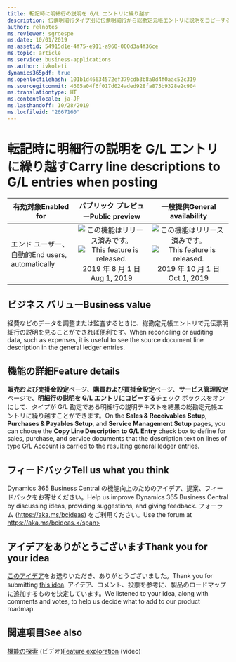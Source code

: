 ```yaml
---
title: 転記時に明細行の説明を G/L エントリに繰り越す
description: 伝票明細行タイプ別に伝票明細行から総勘定元帳エントリに説明をコピーすることができます。
author: relnotes
ms.reviewer: sgroespe
ms.date: 10/01/2019
ms.assetid: 54915d1e-4f75-e911-a960-000d3a4f36ce
ms.topic: article
ms.service: business-applications
ms.author: ivkoleti
dynamics365pdf: true
ms.openlocfilehash: 101b1d46634572ef379cdb3b8a0d4f0aac52c319
ms.sourcegitcommit: 4605a04f6f017d024aded928fa875b9328e2c904
ms.translationtype: HT
ms.contentlocale: ja-JP
ms.lasthandoff: 10/28/2019
ms.locfileid: "2667160"
---
```

# <a name="carry-line-descriptions-to-gl-entries-when-posting"></a><span data-ttu-id="e6e57-103">転記時に明細行の説明を G/L エントリに繰り越す</span><span class="sxs-lookup"><span data-stu-id="e6e57-103">Carry line descriptions to G/L entries when posting</span></span>


| <span data-ttu-id="e6e57-104">有効対象</span><span class="sxs-lookup"><span data-stu-id="e6e57-104">Enabled for</span></span>    |  <span data-ttu-id="e6e57-105">パブリック プレビュー</span><span class="sxs-lookup"><span data-stu-id="e6e57-105">Public preview</span></span> | <span data-ttu-id="e6e57-106">一般提供</span><span class="sxs-lookup"><span data-stu-id="e6e57-106">General availability</span></span> | 
| ---------- | :----------: |:----------: |
|<span data-ttu-id="e6e57-107">エンド ユーザー、自動的</span><span class="sxs-lookup"><span data-stu-id="e6e57-107">End users, automatically</span></span>|<span data-ttu-id="e6e57-108">![この機能はリリース済みです。](/dynamics365-release-plan/media/green-checkmark.png "この機能はリリース済みです。")</span><span class="sxs-lookup"><span data-stu-id="e6e57-108">![This feature is released.](/dynamics365-release-plan/media/green-checkmark.png "This feature is released.")</span></span> <span data-ttu-id="e6e57-109">2019 年 8 月 1 日</span><span class="sxs-lookup"><span data-stu-id="e6e57-109">Aug 1, 2019</span></span>| <span data-ttu-id="e6e57-110">![この機能はリリース済みです。](/dynamics365-release-plan/media/green-checkmark.png "この機能はリリース済みです。")</span><span class="sxs-lookup"><span data-stu-id="e6e57-110">![This feature is released.](/dynamics365-release-plan/media/green-checkmark.png "This feature is released.")</span></span> <span data-ttu-id="e6e57-111">2019 年 10 月 1 日</span><span class="sxs-lookup"><span data-stu-id="e6e57-111">Oct 1, 2019</span></span>|


## <a name="business-value"></a><span data-ttu-id="e6e57-112">ビジネス バリュー</span><span class="sxs-lookup"><span data-stu-id="e6e57-112">Business value</span></span>
<!-- bv start -->
<span data-ttu-id="e6e57-113">経費などのデータを調整または監査するときに、総勘定元帳エントリで元伝票明細行の説明を見ることができれば便利です。</span><span class="sxs-lookup"><span data-stu-id="e6e57-113">When reconciling or auditing data, such as expenses, it is useful to see the source document line description in the general ledger entries.</span></span>
<!-- bv end -->



## <a name="feature-details"></a><span data-ttu-id="e6e57-114">機能の詳細</span><span class="sxs-lookup"><span data-stu-id="e6e57-114">Feature details</span></span>
<!--feature detail start -->
<span data-ttu-id="e6e57-115">**販売および売掛金設定**ページ、**購買および買掛金設定**ページ、**サービス管理設定**ページで、**明細行の説明を G/L エントリにコピーする**チェック ボックスをオンにして、タイプが G/L 勘定である明細行の説明テキストを結果の総勘定元帳エントリに繰り越すことができます。</span><span class="sxs-lookup"><span data-stu-id="e6e57-115">On the **Sales & Receivables Setup**, **Purchases & Payables Setup**, and **Service Management Setup** pages, you can choose the **Copy Line Description to G/L Entry** check box to define for sales, purchase, and service documents that the description text on lines of type G/L Account is carried to the resulting general ledger entries.</span></span>  
<!--feature detail end -->






## <a name="tell-us-what-you-think"></a><span data-ttu-id="e6e57-116">フィードバック</span><span class="sxs-lookup"><span data-stu-id="e6e57-116">Tell us what you think</span></span>
<span data-ttu-id="e6e57-117">Dynamics 365 Business Central の機能向上のためのアイデア、提案、フィードバックをお寄せください。</span><span class="sxs-lookup"><span data-stu-id="e6e57-117">Help us improve Dynamics 365 Business Central by discussing ideas, providing suggestions, and giving feedback.</span></span> <span data-ttu-id="e6e57-118">フォーラム (https://aka.ms/bcideas) をご利用ください。</span><span class="sxs-lookup"><span data-stu-id="e6e57-118">Use the forum at https://aka.ms/bcideas.</span></span>



## <a name="thank-you-for-your-idea"></a><span data-ttu-id="e6e57-119">アイデアをありがとうございます</span><span class="sxs-lookup"><span data-stu-id="e6e57-119">Thank you for your idea</span></span>
<span data-ttu-id="e6e57-120">[このアイデア](https://experience.dynamics.com/ideas/idea/?ideaid=1935a4ff-b040-e811-a822-0003ff68bbc0)をお送りいただき、ありがとうございました。</span><span class="sxs-lookup"><span data-stu-id="e6e57-120">Thank you for submitting [this idea](https://experience.dynamics.com/ideas/idea/?ideaid=1935a4ff-b040-e811-a822-0003ff68bbc0).</span></span> <span data-ttu-id="e6e57-121">アイデア、コメント、投票を参考に、製品のロードマップに追加するものを決定しています。</span><span class="sxs-lookup"><span data-stu-id="e6e57-121">We listened to your idea, along with comments and votes, to help us decide what to add to our product roadmap.</span></span>

## <a name="see-also"></a><span data-ttu-id="e6e57-122">関連項目</span><span class="sxs-lookup"><span data-stu-id="e6e57-122">See also</span></span>
<span data-ttu-id="e6e57-123">[機能の探索](https://aka.ms/ROGBC19RW2ROV2) (ビデオ)</span><span class="sxs-lookup"><span data-stu-id="e6e57-123">[Feature exploration](https://aka.ms/ROGBC19RW2ROV2) (video)</span></span>
